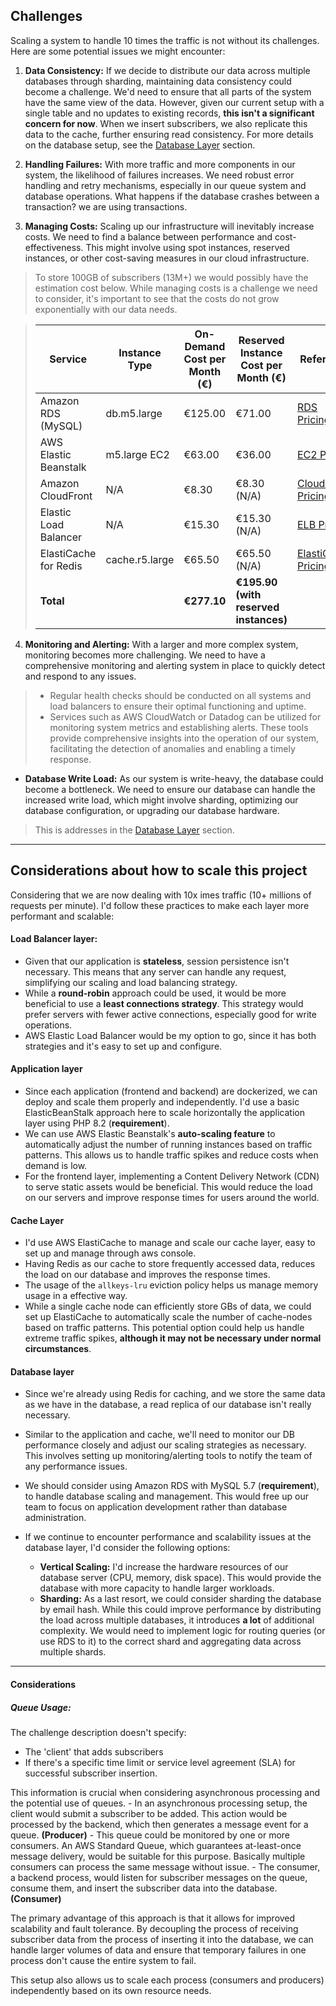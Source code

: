 ## Challenges
Scaling a system to handle 10 times the traffic is not without its challenges. Here are some potential issues we might encounter:

1. **Data Consistency:** If we decide to distribute our data across multiple databases through sharding, maintaining data consistency could become a challenge. We'd need to ensure that all parts of the system have the same view of the data. However, given our current setup with a single table and no updates to existing records, **this isn't a significant concern for now**. When we insert subscribers, we also replicate this data to the cache, further ensuring read consistency. For more details on the database setup, see the [Database Layer](#database-layer) section.

2. **Handling Failures:** With more traffic and more components in our system, the likelihood of failures increases. We need robust error handling and retry mechanisms, especially in our queue system and database operations.
What happens if the database crashes between a transaction?
we are using transactions.

3. **Managing Costs:** Scaling up our infrastructure will inevitably increase costs. We need to find a balance between performance and cost-effectiveness. This might involve using spot instances, reserved instances, or other cost-saving measures in our cloud infrastructure.

> To store 100GB of subscribers (13M+) we would possibly have the estimation cost below. While managing costs is a challenge we need to consider, it's important to see that the costs do not grow exponentially with our data needs.

> | Service               | Instance Type   | On-Demand Cost per Month (€)   | Reserved Instance Cost per Month (€) | Reference |
> |-----------------------|-----------------|--------------------------------|-------------------------------------|-----------|
> | Amazon RDS (MySQL)    | db.m5.large     | €125.00                        | €71.00                               | [RDS Pricing](https://aws.amazon.com/rds/mysql/pricing/) |
> | AWS Elastic Beanstalk | m5.large EC2    | €63.00                         | €36.00                               | [EC2 Pricing](https://aws.amazon.com/ec2/pricing/on-demand/) |
> | Amazon CloudFront     | N/A             | €8.30                          | €8.30  (N/A)                         | [CloudFront Pricing](https://aws.amazon.com/cloudfront/pricing/) |
> | Elastic Load Balancer | N/A             | €15.30                         | €15.30 (N/A)                         | [ELB Pricing](https://aws.amazon.com/elasticloadbalancing/pricing/) |
> | ElastiCache for Redis | cache.r5.large  | €65.50                         | €65.50 (N/A)                         | [ElastiCache Pricing](https://aws.amazon.com/elasticache/pricing/) |
> | **Total**             |                 | **€277.10**                     | **€195.90 (with reserved instances)** | |


4. **Monitoring and Alerting:** With a larger and more complex system, monitoring becomes more challenging. We need to have a comprehensive monitoring and alerting system in place to quickly detect and respond to any issues.
> - Regular health checks should be conducted on all systems and load balancers to ensure their optimal functioning and uptime.
> - Services such as AWS CloudWatch or Datadog can be utilized for monitoring system metrics and establishing alerts. These tools provide comprehensive insights into the operation of our system, facilitating the detection of anomalies and enabling a timely response.

- **Database Write Load:** As our system is write-heavy, the database could become a bottleneck. We need to ensure our database can handle the increased write load, which might involve sharding, optimizing our database configuration, or upgrading our database hardware.
> This is addresses in the [Database Layer](#database-layer) section.

---------

## Considerations about how to scale this project

Considering that we are now dealing with 10x imes traffic (10+ millions of requests per minute). I'd follow these practices to make each layer more performant and scalable:


#### Load Balancer layer: 
- Given that our application is **stateless**, session persistence isn't necessary. This means that any server can handle any request, simplifying our scaling and load balancing strategy. 
- While a **round-robin** approach could be used, it would be more beneficial to use a **least connections strategy**. 
This strategy would prefer servers with fewer active connections, especially good for write operations. 
- AWS Elastic Load Balancer would be my option to go, since it has both strategies and it's easy to set up and configure.


#### Application layer
- Since each application (frontend and backend) are dockerized, we can deploy and scale them properly and independently. I'd use a basic ElasticBeanStalk approach here to scale horizontally the application layer using PHP 8.2 (__requirement__).
- We can use AWS Elastic Beanstalk's **auto-scaling feature** to automatically adjust the number of running instances based on traffic patterns. This allows us to handle traffic spikes and reduce costs when demand is low.
- For the frontend layer, implementing a Content Delivery Network (CDN) to serve static assets would be beneficial. This would reduce the load on our servers and improve response times for users around the world.


#### Cache Layer
- I'd use AWS ElastiCache to manage and scale our cache layer, easy to set up and manage through aws console.
- Having Redis as our cache to store frequently accessed data, reduces the load on our database and improves the response times.
- The usage of the `allkeys-lru` eviction policy helps us manage memory usage in a effective way.
- While a single cache node can efficiently store GBs of data, we could set up ElastiCache to automatically scale the number of cache-nodes based on traffic patterns. This potential option could help us handle extreme traffic spikes, **although it may not be necessary under normal circumstances**.

#### Database layer
- Since we're already using Redis for caching, and we store the same data as we have in the database, a read replica of our database isn't really necessary.
- Similar to the application and cache, we'll need to monitor our DB performance closely and adjust our scaling strategies as necessary. This involves setting up monitoring/alerting tools to notify the team of any performance issues.
- We should consider using Amazon RDS with MySQL 5.7 (__requirement__), to handle database scaling and management. This would free up our team to focus on application development rather than database administration.

- If we continue to encounter performance and scalability issues at the database layer, I'd consider the following options:
    - **Vertical Scaling:** I'd increase the hardware resources of our database server (CPU, memory, disk space). This would provide the database with more capacity to handle larger workloads.
    - **Sharding:** As a last resort, we could consider sharding the database by email hash. While this could improve performance by distributing the load across multiple databases, it introduces **a lot** of additional complexity. We would need to implement logic for routing queries (or use RDS to it) to the correct shard and aggregating data across multiple shards.

---------

#### Considerations

##### Queue Usage:
The challenge description doesn't specify:
- The 'client' that adds subscribers
- If there's a specific time limit or service level agreement (SLA) for successful subscriber insertion. 
    
This information is crucial when considering asynchronous processing and the potential use of queues.
    - In an asynchronous processing setup, the client would submit a subscriber to be added. This action would be processed by the backend, which then generates a message event for a queue. **(Producer)**
    - This queue could be monitored by one or more consumers. An AWS Standard Queue, which guarantees at-least-once message delivery, would be suitable for this purpose. Basically multiple consumers can process the same message without issue.
    - The consumer, a backend process, would listen for subscriber messages on the queue, consume them, and insert the subscriber data into the database. **(Consumer)**

The primary advantage of this approach is that it allows for improved scalability and fault tolerance. By decoupling the process of receiving subscriber data from the process of inserting it into the database, we can handle larger volumes of data and ensure that temporary failures in one process don't cause the entire system to fail. 

This setup also allows us to scale each process (consumers and producers) independently based on its own resource needs.

